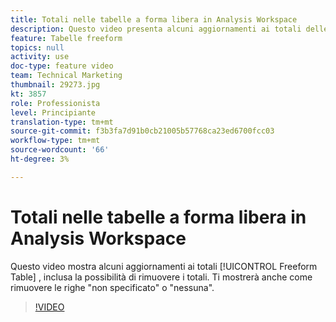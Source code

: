 ```yaml
---
title: Totali nelle tabelle a forma libera in Analysis Workspace
description: Questo video presenta alcuni aggiornamenti ai totali delle tabelle a forma libera, tra cui la possibilità di rimuovere i totali.
feature: Tabelle freeform
topics: null
activity: use
doc-type: feature video
team: Technical Marketing
thumbnail: 29273.jpg
kt: 3857
role: Professionista
level: Principiante
translation-type: tm+mt
source-git-commit: f3b3fa7d91b0cb21005b57768ca23ed6700fcc03
workflow-type: tm+mt
source-wordcount: '66'
ht-degree: 3%

---
```



# Totali nelle tabelle a forma libera in Analysis Workspace

Questo video mostra alcuni aggiornamenti ai totali [!UICONTROL Freeform Table] , inclusa la possibilità di rimuovere i totali. Ti mostrerà anche come rimuovere le righe &quot;non specificato&quot; o &quot;nessuna&quot;.

>[!VIDEO](https://video.tv.adobe.com/v/29273/?quality=12)

